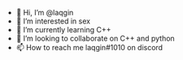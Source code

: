 - 👋 Hi, I’m @laqgin
- 👀 I’m interested in sex
- 🌱 I’m currently learning C++
- 💞️ I’m looking to collaborate on C++ and python 
- 📫 How to reach me laqgin#1010 on discord 

<!---
laqgin/laqgin is a ✨ special ✨ repository because its `README.md` (this file) appears on your GitHub profile.
You can click the Preview link to take a look at your changes.
--->
